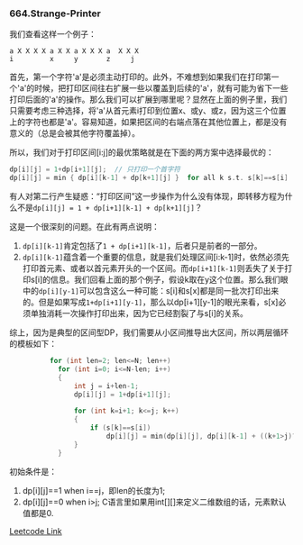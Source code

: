 ### 664.Strange-Printer

我们查看这样一个例子：
```
a X X X X a X X a X X X a  X X X
i         x     y       z     j
```
首先，第一个字符'a'是必须主动打印的。此外，不难想到如果我们在打印第一个'a'的时候，把打印区间往右扩展一些以覆盖到后续的'a'，就有可能为省下一些打印后面的'a'的操作。那么我们可以扩展到哪里呢？显然在上面的例子里，我们只需要考虑三种选择，将'a'从首元素i打印到位置x、或y、或z，因为这三个位置上的字符也都是'a'。容易知道，如果把区间的右端点落在其他位置上，都是没有意义的（总是会被其他字符覆盖掉）。

所以，我们对于打印区间[i:j]的最优策略就是在下面的两方案中选择最优的：
```cpp
dp[i][j] = 1+dp[i+1][j];  // 只打印一个首字符
dp[i][j] = min { dp[i][k-1] + dp[k+1][j] }  for all k s.t. s[k]==s[i]  // 打印一串首字符从i到k
```
有人对第二行产生疑惑：“打印区间”这一步操作为什么没有体现，即转移方程为什么不是```dp[i][j] = 1 + dp[i+1][k-1] + dp[k+1][j]```？

这是一个很深刻的问题。在此有两点说明：
1. ```dp[i][k-1]```肯定包括了```1 + dp[i+1][k-1]```，后者只是前者的一部分。
2. ```dp[i][k-1]```蕴含着一个重要的信息，就是我们处理区间[i:k-1]时，依然必须先打印首元素、或者以首元素开头的一个区间。而```dp[i+1][k-1]```则丢失了关于打印s[i]的信息。我们回看上面的那个例子，假设k取在y这个位置。那么我们眼中的```dp[i][y-1]```可以包含这么一种可能：s[i]和s[x]都是同一批次打印出来的。但是如果写成```1+dp[i+1][y-1]```，那么以dp[i+1][y-1]的眼光来看，s[x]必须单独消耗一次操作打印出来，因为它已经割裂了与s[i]的关系。

综上，因为是典型的区间型DP，我们需要从小区间推导出大区间，所以两层循环的模板如下：
```cpp
          for (int len=2; len<=N; len++)
            for (int i=0; i<=N-len; i++)
            {
                int j = i+len-1;
                dp[i][j] = 1+dp[i+1][j];
                
                for (int k=i+1; k<=j; k++)
                {
                    if (s[k]==s[i])                    
                        dp[i][j] = min(dp[i][j], dp[i][k-1] + ((k+1>j)?0:dp[k+1][j]));
                }                    
            }      
```
初始条件是：
1. dp[i][j]==1 when i==j，即len的长度为1; 
2. dp[i][j]==0 when i>j; C语言里如果用int[][]来定义二维数组的话，元素默认值都是0.


[Leetcode Link](https://leetcode.com/problems/strange-printer)
